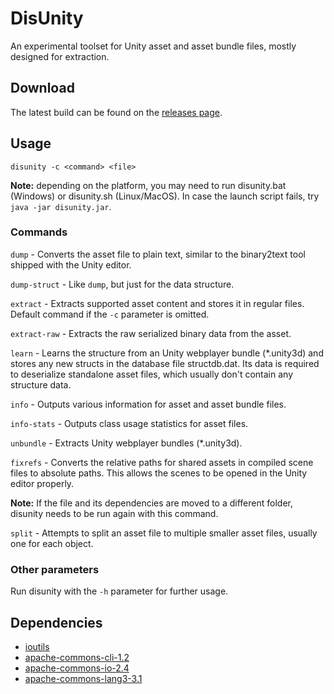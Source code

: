DisUnity
=========

An experimental toolset for Unity asset and asset bundle files, mostly designed for extraction.

Download
--------

The latest build can be found on the [releases page](https://github.com/ata4/disunity/releases).

Usage
-----

    disunity -c <command> <file>
    
**Note:** depending on the platform, you may need to run disunity.bat (Windows) or disunity.sh (Linux/MacOS). In case the launch script fails, try `java -jar disunity.jar`.

### Commands

`dump` - Converts the asset file to plain text, similar to the binary2text tool shipped with the Unity editor.

`dump-struct` - Like `dump`, but just for the data structure.

`extract` - Extracts supported asset content and stores it in regular files. Default command if the `-c` parameter is omitted.

`extract-raw` - Extracts the raw serialized binary data from the asset.

`learn` - Learns the structure from an Unity webplayer bundle (*.unity3d) and stores any new structs in the database file structdb.dat. Its data is required to deserialize standalone asset files, which usually don't contain any structure data.

`info` - Outputs various information for asset and asset bundle files.

`info-stats` - Outputs class usage statistics for asset files.

`unbundle` - Extracts Unity webplayer bundles (*.unity3d).

`fixrefs` - Converts the relative paths for shared assets in compiled scene files to absolute paths. This allows the scenes to be opened in the Unity editor properly.

**Note:** If the file and its dependencies are moved to a different folder, disunity needs to be run again with this command.

`split` - Attempts to split an asset file to multiple smaller asset files, usually one for each object.

### Other parameters

Run disunity with the `-h` parameter for further usage.


Dependencies
------------

* [ioutils](https://github.com/ata4/ioutils)
* [apache-commons-cli-1.2](http://commons.apache.org/proper/commons-cli/)
* [apache-commons-io-2.4](http://commons.apache.org/proper/commons-io/)
* [apache-commons-lang3-3.1](http://commons.apache.org/proper/commons-lang/)